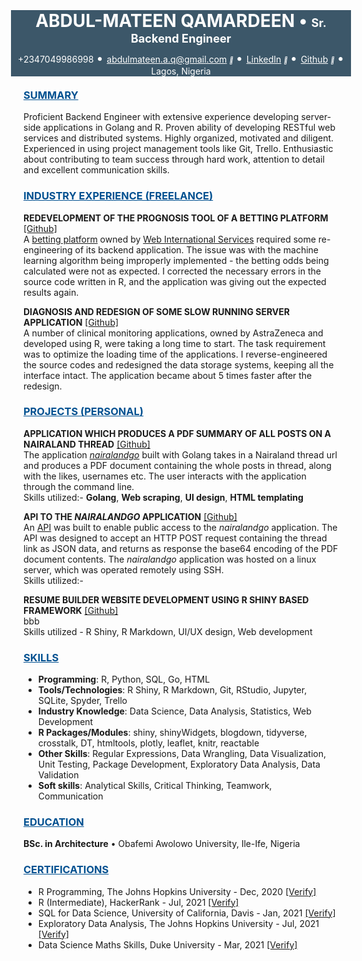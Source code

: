 <link rel="stylesheet" href="https://cdnjs.cloudflare.com/ajax/libs/font-awesome/4.7.0/css/font-awesome.min.css">

<div>
<div style = "background-color:#3C5769; color:white; margin:-20px">
<h1>
<center>
<span style = 'color: white'>ABDUL-MATEEN QAMARDEEN</span>
<span style = 'color: white'> &#x2022 </span>
<span style = 'font-size: 65%;color:white'>Sr. Backend Engineer</span>
</center/>
</h1>

<!-- <hr style = "background-color:gray;border-width:0;height:2px"> -->

<div style="text-align:center; margin-top:-10px; color:white">
+2347049986998
<span style = 'color: white; font-size:20px'> &#x2022 </span>
<a href="mailto:abdulmateen.a.q@gmail.com" style='color:white'>abdulmateen.a.q@gmail.com</a>
<i style="font-size:10px" class="fa">&#xf08e</i>
<span style = 'color: white; font-size:20px'> &#x2022 </span>
<a href="https://www.linkedin.com/in/abdulmateenqamardeen/" style='color:white'>LinkedIn</a>
<i style="font-size:10px" class="fa">&#xf08e</i>
<span style = 'color: white; font-size:20px'> &#x2022 </span>
<a href="https://github.com/DISCRETEboi/" style='color:white'>Github</a>
<i style="font-size:10px" class="fa">&#xf08e</i>
<span style = 'color: white; font-size:20px'> &#x2022 </span>
Lagos, Nigeria
</div>
</div>

<br />

<h3><u span style = 'color: #005090'>SUMMARY</u></h3>

Proficient Backend Engineer with extensive experience developing server-side applications in Golang and R. Proven ability of developing RESTful web services and distributed systems. Highly organized, motivated and diligent. Experienced in using project management tools like Git, Trello. Enthusiastic about contributing to team success through hard work, attention to detail and excellent communication skills.

<h3><u style = 'color:#005090'>INDUSTRY EXPERIENCE (FREELANCE)</u></h3>
 
<b>REDEVELOPMENT OF THE PROGNOSIS TOOL OF A BETTING PLATFORM</b> [[Github]](https://github.com/DISCRETEboi/WIS_test)  
A [betting platform](https://www.thepunterspage.com/kickform/) owned by [Web International Services](https://www.wis-ltd.net/) required some re-engineering of its backend application. The issue was with the machine learning algorithm being improperly implemented - the betting odds being calculated were not as expected. I corrected the necessary errors in the source code written in R, and the application was giving out the expected results again.

<b>DIAGNOSIS AND REDESIGN OF SOME SLOW RUNNING SERVER APPLICATION</b>
[[Github]](Link-to-be-updated)  
A number of clinical monitoring applications, owned by AstraZeneca and developed using R, were taking a long time to start. The task requirement was to optimize the loading time of the applications. I reverse-engineered the source codes and redesigned the data storage systems, keeping all the interface intact. The application became about 5 times faster after the redesign.

<h3><u span style = 'color: #005090'>PROJECTS (PERSONAL)</u></h3>

<b>APPLICATION WHICH PRODUCES A PDF SUMMARY OF ALL POSTS ON A NAIRALAND THREAD</b>
[[Github]](https://github.com/DISCRETEboi/nairaland-go)  
The application [*nairalandgo*](https://github.com/DISCRETEboi/nairaland-go) built with Golang takes in a Nairaland thread url and produces a PDF document containing the whole posts in thread, along with the likes, usernames etc. The user interacts with the application through the command line.  
Skills utilized:- **Golang**, **Web scraping**, **UI design**, **HTML templating**

<b>API TO THE <i>NAIRALANDGO</i> APPLICATION</b>
[[Github]](https://github.com/DISCRETEboi/nairaland-go-api)  
An [API](https://github.com/DISCRETEboi/nairaland-go-api) was built to enable public access to the *nairalandgo* application. The API was designed to accept an HTTP POST request containing the thread link as JSON data, and returns as response the base64 encoding of the PDF document contents. The *nairalandgo* application was hosted on a linux server, which was operated remotely using SSH.  
Skills utilized:- 

<b>RESUME BUILDER WEBSITE DEVELOPMENT USING R SHINY BASED FRAMEWORK</b> [[Github]](https://github.com/DISCRETEboi/resume_guide)  
bbb  
Skills utilized - R Shiny, R Markdown, UI/UX design, Web development



<h3><u span style = 'color: #005090'>SKILLS</u></h3>

<ul>
<li><b>Programming</b>: R, Python, SQL, Go, HTML</li>
<li><b>Tools/Technologies</b>: R Shiny, R Markdown, Git, RStudio, Jupyter, SQLite, Spyder, Trello</li>
<li><b>Industry Knowledge</b>: Data Science, Data Analysis, Statistics, Web Development</li>
<li><b>R Packages/Modules</b>: shiny, shinyWidgets, blogdown, tidyverse, crosstalk, DT, htmltools, plotly, leaflet, knitr, reactable</li>
<li><b>Other Skills</b>: Regular Expressions, Data Wrangling, Data Visualization, Unit Testing, Package Development, Exploratory Data Analysis, Data Validation</li>
<li><b>Soft skills</b>: Analytical Skills, Critical Thinking, Teamwork, Communication</li>
</ul>

<h3><u span style = 'color: #005090'>EDUCATION</u></h3>

<div>
<b>BSc. in Architecture</b>
&#x2022
Obafemi Awolowo University, Ile-Ife, Nigeria
</div>

<h3><u span style = 'color: #005090'>CERTIFICATIONS</u></h3>

- R Programming, The Johns Hopkins University - Dec, 2020 [[Verify]](https://www.coursera.org/account/accomplishments/verify/E2AF2R632Z2S?utm_source%3Dandroid%26utm_medium%3Dcertificate%26utm_content%3Dcert_image%26utm_campaign%3Dsharing_cta%26utm_product%3Dcourse)
- R (Intermediate), HackerRank - Jul, 2021 [[Verify]](https://www.hackerrank.com/certificates/f8006c3f3635)
- SQL for Data Science, University of California, Davis - Jan, 2021 [[Verify]](https://www.coursera.org/account/accomplishments/verify/D6XQBUEZ4YR6?utm_source%3Dandroid%26utm_medium%3Dcertificate%26utm_content%3Dcert_image%26utm_campaign%3Dsharing_cta%26utm_product%3Dcourse)
- Exploratory Data Analysis, The Johns Hopkins University - Jul, 2021 [[Verify]](https://www.coursera.org/account/accomplishments/verify/S84B68VZ5DZP?utm_source%3Dandroid%26utm_medium%3Dcertificate%26utm_content%3Dcert_image%26utm_campaign%3Dsharing_cta%26utm_product%3Dcourse)
- Data Science Maths Skills, Duke University - Mar, 2021 [[Verify]](https://www.coursera.org/account/accomplishments/verify/YJ8TDU33JGJ7?utm_source%3Dandroid%26utm_medium%3Dcertificate%26utm_content%3Dcert_image%26utm_campaign%3Dsharing_cta%26utm_product%3Dcourse)

